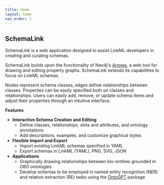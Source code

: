 ```yaml
---
title: Home
layout: home
nav_order: 1
---
```


## SchemaLink

SchemaLink is a web application designed to assist LinkML developers in creating and curating schemas.
<!--- ema: io commento per non perdere ciò che modifico, quando abbiamo una versione da pubblicare occurrerà un "repulisti" dei commenti
that we are currently developing to assist compliant to our model. This interface was initially thought as a means for the specification of prompts for SPIRES. However, the interface can be exploited independently of that for generating LinkML schemas. -->

SchemaLink builds upon the functionality of Neo4j's [Arrows](https://arrows.app/), a web tool for drawing and editing property graphs. SchemaLink extends its capabilities to focus on LinkML schemas.
<!---SchemaLink converts Arrows to a UML-like tool for drawing LinkML schemas from scratch and importing and editing existing LinkML schemas specified in ``yaml``. Nodes correspond to classes and edges represent relationships between them. SchemaLink allows to create and edit classes, relationships, slots and attributes, ontology annotations, descriptions, examples, and customize the graphical style of the schema. -->
Nodes represent  schema classes, edges define relationships between classes. Properties can be easily specified both on classes and relationships. 
Users can easily add, remove, or update schema items and adjust their properties through an intuitive interface.

**Features**

- **Interactive Schema Creation and Editing**
  - Define classes, relationships, slots and attributes, and ontology annotations
  - Add descriptions, examples, and customize graphical styles
- **Flexible Import and Export**
  - Import existing LinkML schemas specified in YAML
  - Export schemas in LinkML (YAML), PNG, SVG, JSON
- **Applications**
  - Graphically drawing relationships between bio-entities grounded in OBO ontologies
  - Develop schemas to be employed in named entity recognition (NER) and relation extraction (RE) tasks using the [OntoGPT](https://github.com/monarch-initiative/ontogpt) package
<!--- For the realization of SchemaLink, we decided to start from the web app Arrows. With Arrows, users can specify nodes and edges, assigning them
names, types, and additional properties. Moreover, it offers facilities for loading graphs (locally or from cloud infrastructures), exporting in different
forms (PNG, SVG, JSON, Cypher), easily adding/removing/updating nodes, edges, subgraphs, and their properties, and trivially changing the visual aspects of
the generated graph.
Even if the “visual quality” of the generated diagram is worse than the one obtained by widely adopted UML-like tools, its simplicity
of use makes Arrows a very promising tool for sketching conceptual schemas. -->
